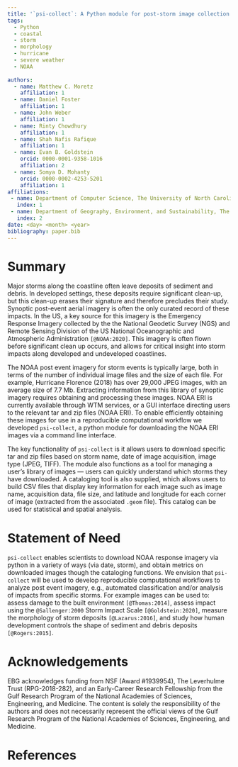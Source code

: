 ```yaml
---
title: '`psi-collect`: A Python module for post-storm image collection and cataloging'
tags:
  - Python
  - coastal
  - storm 
  - morphology
  - hurricane
  - severe weather
  - NOAA
  
authors:
  - name: Matthew C. Moretz
    affiliation: 1
  - name: Daniel Foster
    affiliation: 1
  - name: John Weber
    affiliation: 1
  - name: Rinty Chowdhury
    affiliation: 1
  - name: Shah Nafis Rafique
    affiliation: 1
  - name: Evan B. Goldstein
    orcid: 0000-0001-9358-1016
    affiliation: 2
  - name: Somya D. Mohanty
    orcid: 0000-0002-4253-5201
    affiliation: 1
affiliations:
 - name: Department of Computer Science, The University of North Carolina at Greensboro
   index: 1
 - name: Department of Geography, Environment, and Sustainability, The University of North Carolina at Greensboro
   index: 2
date: <day> <month> <year>
bibliography: paper.bib
---
```


# Summary
 
Major storms along the coastline often leave deposits of sediment and debris. In developed settings, these deposits
require significant clean-up, but this clean-up erases their signature and therefore precludes their study. Synoptic
post-event aerial imagery is often the only curated record of these impacts. In the US, a key source for this imagery is
the Emergency Response Imagery collected by the the National Geodetic Survey (NGS) and Remote Sensing Division of the US
National Oceanographic and Atmospheric Administration `[@NOAA:2020]`. This imagery is often flown before significant
clean up occurs, and allows for critical insight into storm impacts along developed and undeveloped coastlines. 

The NOAA post event imagery for storm events is typically large, both in terms of the number of individual image files
and the size of each file. For example, Hurricane Florence (2018) has over 29,000 JPEG images, with an average size of
7.7 Mb. Extracting information from this library of synoptic imagery requires obtaining and processing these images.
NOAA ERI is currently available through WTM services, or a GUI interface directing users to the relevant tar and zip
files (NOAA ERI). To enable efficiently obtaining these images for use in a reproducible computational workflow we
developed `psi-collect`, a python module for downloading the NOAA ERI images via a command line interface. 

The key functionality of `psi-collect` is it allows users to download specific tar and zip files based on storm name,
date of image acquisition, image type (JPEG, TIFF). The module also functions as a tool for managing a user’s library
of images — users can quickly understand which storms they have downloaded. A cataloging tool is also supplied, which
allows users to build CSV files that display key information for each image such as image name, acquisition data, file
size, and latitude and longitude for each corner of image (extracted from the associated `.geom` file). This catalog
can be used for statistical and spatial analysis. 
  
# Statement of Need

`psi-collect` enables scientists to download NOAA response imagery via python in a variety of ways (via date, storm),
and obtain metrics on downloaded images though the cataloging functions. We envision that `psi-collect` will be used to
develop reproducible computational workflows to analyze post event imagery, e.g., automated classification and/or
analysis of impacts from specific storms. For example images can be used to: assess damage to the built environment
`[@Thomas:2014]`, assess impact using the `@Sallenger:2000` Storm Impact Scale `[@Goldstein:2020]`, measure the
morphology of storm deposits `[@Lazarus:2016]`, and study how human development controls the shape of sediment and
debris deposits `[@Rogers:2015]`.

# Acknowledgements

EBG acknowledges funding from NSF (Award #1939954), The Leverhulme Trust (RPG-2018-282), and an Early-Career Research
Fellowship from the Gulf Research Program of the National Academies of Sciences, Engineering, and Medicine. The content
is solely the responsibility of the authors and does not necessarily represent the official views of the Gulf Research
Program of the National Academies of Sciences, Engineering, and Medicine.


# References
